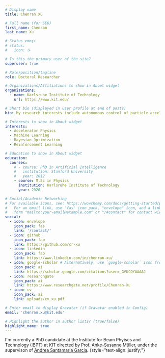 ```yaml
---
# Display name
title: Chenran Xu

# Full name (for SEO)
first_name: Chenran
last_name: Xu

# Status emoji
# status:
#   icon: ☕️

# Is this the primary user of the site?
superuser: true

# Role/position/tagline
role: Doctoral Researcher

# Organizations/Affiliations to show in About widget
organizations:
  - name: Karlsruhe Institute of Technology
    url: https://www.kit.edu/

# Short bio (displayed in user profile at end of posts)
bio: My research interests include autonomous control of particle accelerators using ML methods.

# Interests to show in About widget
interests:
  - Accelerator Physics
  - Machine Learning
  - Bayesian Optimization
  - Reinforcement Learning

# Education to show in About widget
education:
  courses:
    # - course: PhD in Artificial Intelligence
    #   institution: Stanford University
    #   year: 2012
    - course: M.Sc in Physics
      institution: Karlsruhe Institute of Technology
      year: 2020

# Social/Academic Networking
# For available icons, see: https://wowchemy.com/docs/getting-started/page-builder/#icons
#   For an email link, use "fas" icon pack, "envelope" icon, and a link in the
#   form "mailto:your-email@example.com" or "/#contact" for contact widget.
social:
  - icon: envelope
    icon_pack: fas
    link: '/contact/'
  - icon: github
    icon_pack: fab
    link: https://github.com/cr-xu
  - icon: linkedin
    icon_pack: fab
    link: https://www.linkedin.com/in/chenran-xu/
  - icon: google-scholar # Alternatively, use `google-scholar` icon from `ai` icon pack
    icon_pack: ai
    link: https://scholar.google.com/citations?user=_GVUCQYAAAAJ
  - icon: researchgate
    icon_pack: ai
    link: https://www.researchgate.net/profile/Chenran-Xu
  - icon: cv
    icon_pack: ai
    link: uploads/cv_xu.pdf

# Enter email to display Gravatar (if Gravatar enabled in Config)
email: 'chenran.xu@kit.edu'

# Highlight the author in author lists? (true/false)
highlight_name: true
---
```


I'm currently a PhD candidate at the Institute for Beam Phyiscs and Technology ([IBPT](https://www.ibpt.kit.edu)) at KIT directed by [Prof. Anke-Susanne Müller](https://www.ibpt.kit.edu/director.php), under the supervison of [Andrea Santamaria Garcia](https://ansantam.github.io/).
{style="text-align: justify;"}
